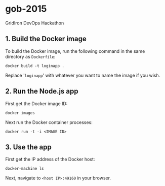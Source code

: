 # gob-2015
GridIron DevOps Hackathon

## 1. Build the Docker image
To build the Docker image, run the following command in the same directory as `Dockerfile`: 

`docker build -t loginapp .` 

Replace '`loginapp`' with whatever you want to name the image if you wish.

## 2. Run the Node.js app
First get the Docker image ID: 

`docker images`

Next run the Docker container processes:

`docker run -t -i <IMAGE ID>`

## 3. Use the app
First get the IP address of the Docker host:

`docker-machine ls`

Next, navigate to `<host IP>:49160` in your browser.

